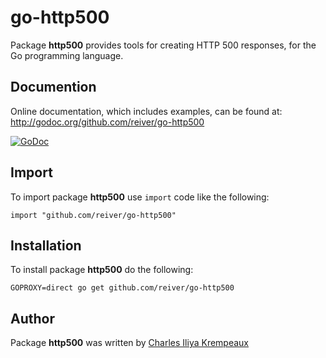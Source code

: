 # go-http500

Package **http500** provides tools for creating HTTP 500 responses, for the Go programming language.

## Documention

Online documentation, which includes examples, can be found at: http://godoc.org/github.com/reiver/go-http500

[![GoDoc](https://godoc.org/github.com/reiver/go-http500?status.svg)](https://godoc.org/github.com/reiver/go-http500)

## Import

To import package **http500** use `import` code like the following:

```
import "github.com/reiver/go-http500"
```

## Installation

To install package **http500** do the following:

```
GOPROXY=direct go get github.com/reiver/go-http500
```

## Author

Package **http500** was written by [Charles Iliya Krempeaux](http://reiver.link)
